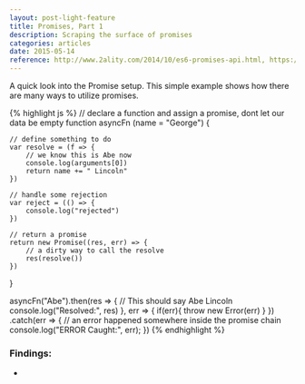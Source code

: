 ```yaml
---
layout: post-light-feature
title: Promises, Part 1
description: Scraping the surface of promises
categories: articles
date: 2015-05-14
reference: http://www.2ality.com/2014/10/es6-promises-api.html, https://github.com/soareschen/es6-promise-debugging
---
```

A quick look into the Promise setup. This simple example shows how there are many ways to utilize promises.

{% highlight js %}
// declare a function and assign a promise, dont let our data be empty
function asyncFn (name = "George") {
    
    // define something to do
    var resolve = (f => {
        // we know this is Abe now
        console.log(arguments[0])
        return name += " Lincoln"
    })

    // handle some rejection
    var reject = (() => {
        console.log("rejected")
    })
    
    // return a promise
    return new Promise((res, err) => {
        // a dirty way to call the resolve
        res(resolve())
    })
}


asyncFn("Abe").then(res => {
      // This should say Abe Lincoln
      console.log("Resolved:", res)
  }, err => {
      if(err){
          throw new Error(err)
      }
  })
  .catch(err => {
      // an error happened somewhere inside the promise chain
      console.log("ERROR Caught:", err);
  })
{% endhighlight %}

### Findings:

  - 